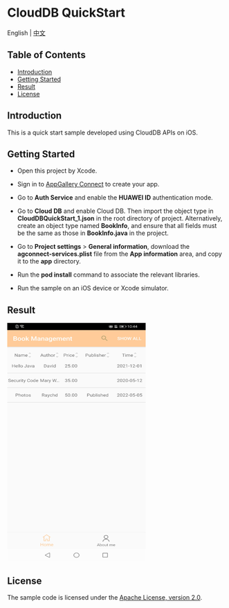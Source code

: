 # CloudDB QuickStart

English | [中文](https://gitee.com/appgallery_connect/agc-ios-demos/tree/master/clouddb)

## Table of Contents

 * [Introduction](#Introduction)
 * [Getting Started](#getting-started)
 * [Result](#Result)
 * [License](#license)
 
## Introduction
This is a quick start sample developed using CloudDB APIs on iOS. 

## Getting Started

- Open this project by Xcode.

- Sign in to [AppGallery Connect](https://developer.huawei.com/consumer/en/service/josp/agc/index.html#/myApp) to create your app. 

- Go to **Auth Service** and enable the **HUAWEI ID** authentication mode.

- Go to **Cloud DB** and enable Cloud DB. Then import the object type in **CloudDBQuickStart_1.json** in the root directory of project. Alternatively, create an object type named **BookInfo**, and ensure that all fields must be the same as those in **BookInfo.java** in the project.

- Go to **Project settings** > **General information**, download the **agconnect-services.plist** file from the **App information** area, and copy it to the **app** directory.

- Run the **pod install** command to associate the relevant libraries.

- Run the sample on an iOS device or Xcode simulator. 

## Result

<img src="./screenshot.jpg" height="550" width="320" />

## License

The sample code is licensed under the [Apache License, version 2.0](https://www.apache.org/licenses/LICENSE-2.0).
